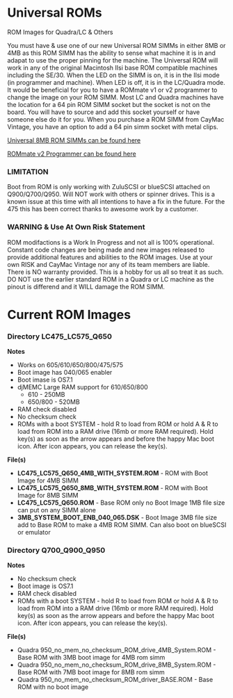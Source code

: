 # Universal ROMs
ROM Images for Quadra/LC &amp; Others

You must have & use one of our new Universal ROM SIMMs in either 8MB or 4MB as this ROM SIMM has the ability to sense what machine it is in and adapat to use the proper pinning for the machine. The Universal ROM will work in any of the original Macintosh IIsi base ROM compatible machines including the SE/30. When the LED on the SIMM is on, it is in the IIsi mode (in programmer and machine). When LED is off, it is in the LC/Quadra mode. It would be beneficial for you to have a ROMmate v1 or v2 programmer to change the image on your ROM SIMM. Most LC and Quadra machines have the location for a 64 pin ROM SIMM socket but the socket is not on the board. You will have to source and add this socket yourself or have someone else do it for you. When you purchase a ROM SIMM from CayMac Vintage, you have an option to add a 64 pin simm socket with metal clips.

[Universal 8MB ROM SIMMs can be found here](https://ko-fi.com/s/2bee7a6f82)


[ROMmate v2 Programmer can be found here](https://ko-fi.com/s/d6e7e4494d)

### LIMITATION
Boot from ROM is only working with ZuluSCSI or blueSCSI attached on Q900/Q700/Q950. Will NOT work with others or spinner drives. This is a known issue at this time with all intentions to have a fix in the future. For the 475 this has been correct thanks to awesome work by a customer.

### **WARNING & Use At Own Risk Statement**
ROM modifactions is a Work In Progress and not all is 100% operational. Constant code changes are being made and new images released to provide additional features and abilities to the ROM images. Use at your own RISK and CayMac Vintage nor any of its team members are liable. There is NO warranty provided. This is a hobby for us all so treat it as such. DO NOT use the earlier standard ROM in a Quadra or LC machine as the pinout is differend and it WILL damage the ROM SIMM.

# Current ROM Images
### Directory LC475_LC575_Q650

**Notes**
  - Works on 605/610/650/800/475/575
  - Boot image has 040/065 enabler
  - Boot imase is OS7.1
  - djMEMC Large RAM support for 610/650/800
    - 610 - 250MB
    - 650/800 - 520MB 
  - RAM check disabled
  - No checksum check
  - ROMs with a boot SYSTEM - hold R to load from ROM or hold A & R to load from ROM into a RAM drive (16mb or more RAM required). Hold key(s) as soon as the arrow appears and before the happy Mac boot icon. After icon appears, you can release the key(s).

  **File(s)**
  - **LC475_LC575_Q650_4MB_WITH_SYSTEM.ROM** - ROM with Boot Image for 4MB SIMM
  - **LC475_LC575_Q650_8MB_WITH_SYSTEM.ROM** - ROM with Boot Image for 8MB SIMM
  - **LC475_LC575_Q650.ROM** - Base ROM only no Boot Image 1MB file size can put on any SIMM alone
  - **3MB_SYSTEM_BOOT_ENB_040_065.DSK** - Boot Image 3MB file size add to Base ROM to make a 4MB ROM SIMM. Can also boot on blueSCSI or emulator

### Directory Q700_Q900_Q950

**Notes**
  - No checksum check
  - Boot image is OS7.1
  - RAM check disabled
  - ROMs with a boot SYSTEM - hold R to load from ROM or hold A & R to load from ROM into a RAM drive (16mb or more RAM required). Hold key(s) as soon as the arrow appears and before the happy Mac boot icon. After icon appears, you can release the key(s).

  **File(s)**
  - Quadra 950_no_mem_no_checksum_ROM_drive_4MB_System.ROM - Base ROM with 3MB boot image for 4MB rom simm
  - Quadra 950_no_mem_no_checksum_ROM_drive_8MB_System.ROM - Base ROM with 7MB boot image for 8MB rom simm
  - Quadra 950_no_mem_no_checksum_ROM_driver_BASE.ROM - Base ROM with no boot image


